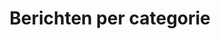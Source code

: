 ---
title: "Berichten per categorie"
layout: categories
permalink: /categories/
author_profile: true
list_title: "Berichten per categorie"
---